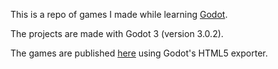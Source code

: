 This is a repo of games I made while learning [Godot](https://godotengine.org/).

The projects are made with Godot 3 (version 3.0.2).

The games are published [here](https://games.pglbutt.com) using Godot's HTML5
exporter.
